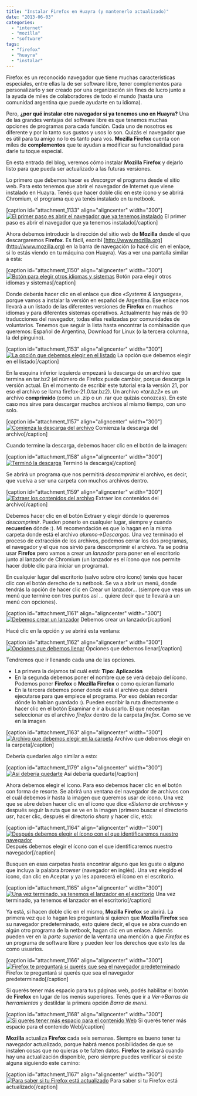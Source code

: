 ```yaml
---
title: "Instalar Firefox en Huayra (y mantenerlo actualizado)"
date: "2013-06-03"
categories: 
  - "internet"
  - "mozilla"
  - "software"
tags: 
  - "firefox"
  - "huayra"
  - "instalar"
---
```


Firefox es un reconocido navegador que tiene muchas características especiales, entre ellas la de ser software libre, tener complementos para personalizarlo y ser creado por una organización sin fines de lucro junto a la ayuda de miles de colaboradores de todo el mundo (hasta una comunidad argentina que puede ayudarte en tu idioma).

Pero, **¿por qué instalar otro navegador si ya tenemos uno en Huayra?** Una de las grandes ventajas del software libre es que tenemos muchas opciones de programas para cada función. Cada uno de nosotros es diferente y por lo tanto sus gustos y usos lo son. Quizás el navegador que es útil para tu amigo no lo es tanto para vos. **Mozilla Firefox** cuenta con miles de **complementos** que te ayudan a modificar su funcionalidad para darle tu toque especial.

En esta entrada del blog, veremos cómo instalar **Mozilla Firefox** y dejarlo listo para que pueda ser actualizado a las futuras versiones.

Lo primero que debemos hacer es _descargar_ el programa desde el sitio web. Para esto tenemos que abrir el navegador de Internet que viene instalado en Huayra. Tenés que hacer doble clic en este ícono y se abrirá Chromium, el programa que ya tenés instalado en tu netbook.

\[caption id="attachment\_1133" align="aligncenter" width="300"\][![El primer paso es abrir el navegador que ya tenemos instalado](images/01imagen-300x225.png)](http://unojoenelcielo.com.ar/wp-content/uploads/2013/05/01imagen.png) El primer paso es abrir el navegador que ya tenemos instalado\[/caption\]

Ahora debemos introducir la dirección del sitio web de **Mozilla** desde el que descargaremos **Firefox**. Es fácil, escribí [http://www.mozilla.org](http://www.mozilla.org) en la barra de navegación (o hacé clic en el enlace, si lo estás viendo en tu máquina con Huayra). Vas a ver una pantalla similar a esta:

\[caption id="attachment\_1150" align="aligncenter" width="300"\][![Botón para elegir otros idiomas y sistemas](images/02imagen-300x225.png)](http://unojoenelcielo.com.ar/wp-content/uploads/2013/06/02imagen.png) Botón para elegir otros idiomas y sistemas\[/caption\]

Donde deberás hacer clic en el enlace que dice _«Systems & languages»_, porque vamos a instalar la versión en español de Argentina. Ese enlace nos llevará a un listado de las diferentes versiones de **Firefox** en muchos idiomas y para diferentes sistemas operativos. Actualmente hay más de 90 traducciones del navegador, todas ellas realizadas por comunidades de voluntarios. Tenemos que seguir la lista hasta encontrar la combinación que queremos: Español de Argentina, Download for Linux (o la tercera columna, la del pinguino).

\[caption id="attachment\_1153" align="aligncenter" width="300"\][![La opción que debemos elegir en el listado](images/03imagen-300x225.png)](http://unojoenelcielo.com.ar/wp-content/uploads/2013/06/03imagen.png) La opción que debemos elegir en el listado\[/caption\]

En la esquina inferior izquierda empezará la descarga de un archivo que termina en tar.bz2 (el número de Firefox puede cambiar, porque descarga la versión actual. En el momento de escribir este tutorial era la versión 21, por eso el archivo se llama firefox-21.0.tar.bz2). Un archivo _«tar.bz2»_ es un archivo **comprimido** (como un .zip o un .rar que quizás conozcas). En este caso nos sirve para descargar muchos archivos al mismo tiempo, con uno solo.

\[caption id="attachment\_1157" align="aligncenter" width="300"\][![Comienza la descarga del archivo](images/04imagen-300x225.png)](http://unojoenelcielo.com.ar/wp-content/uploads/2013/06/04imagen.png) Comienza la descarga del archivo\[/caption\]

Cuando termine la descarga, debemos hacer clic en el botón de la imagen:

\[caption id="attachment\_1158" align="aligncenter" width="300"\][![Terminó la descarga](images/05imagen-300x225.png)](http://unojoenelcielo.com.ar/wp-content/uploads/2013/06/05imagen.png) Terminó la descarga\[/caption\]

Se abrirá un programa que nos permitirá _descomprimir_ el archivo, es decir, que vuelva a ser una carpeta con muchos archivos dentro.

\[caption id="attachment\_1159" align="aligncenter" width="300"\][![Extraer los contenidos del archivo](images/06imagen-300x225.png)](http://unojoenelcielo.com.ar/wp-content/uploads/2013/06/06imagen.png) Extraer los contenidos del archivo\[/caption\]

Debemos hacer clic en el botón Extraer y elegir dónde lo queremos _descomprimir_. Pueden ponerlo en cualquier lugar, siempre y cuando **recuerden** dónde :). Mi recomendación es que lo hagan en la misma carpeta donde está el archivo _alumno->Descargas_. Una vez terminado el proceso de extracción de los archivos, podemos cerrar los dos programas, el navegador y el que nos sirvió para descomprimir el archivo. Ya se podría usar **Firefox** pero vamos a crear un _lanzador_ para poner en el escritorio junto al lanzador de Chromium (un lanzador es el ícono que nos permite hacer doble clic para iniciar un programa).

En cualquier lugar del escritorio (salvo sobre otro ícono) tenés que hacer clic con el botón derecho de tu netbook. Se va a abrir un menú, donde tendrás la opción de hacer clic en Crear un lanzador… (siempre que veas un menú que termine con tres puntos así … quiere decir que te llevará a un menú con opciones).

\[caption id="attachment\_1161" align="aligncenter" width="300"\][![Debemos crear un lanzador](images/08imagen-300x225.png)](http://unojoenelcielo.com.ar/wp-content/uploads/2013/06/08imagen.png) Debemos crear un lanzador\[/caption\]

Hacé clic en la opción y se abrirá esta ventana:

\[caption id="attachment\_1162" align="aligncenter" width="300"\][![Opciones que debemos llenar](images/09imagen-300x225.png)](http://unojoenelcielo.com.ar/wp-content/uploads/2013/06/09imagen.png) Opciones que debemos llenar\[/caption\]

Tendremos que ir llenando cada una de las opciones.

- La primera la dejamos tal cuál está: **Tipo: Aplicación**
- En la segunda debemos poner el nombre que se verá debajo del ícono. Podemos poner **Firefox** o **Mozilla Firefox** o como quieran llamarlo
- En la tercera debemos poner donde está el archivo que deberá ejecutarse para que empiece el programa. Por eso debían recordar dónde lo habían guardado :). Pueden escribir la ruta directamente o hacer clic en el botón Examinar e ir a buscarlo. El que necesitan seleccionar es el archivo _firefox_ dentro de la carpeta _firefox_. Como se ve en la imagen

\[caption id="attachment\_1163" align="aligncenter" width="300"\][![Archivo que debemos elegir en la carpeta](images/10imagen-300x225.png)](http://unojoenelcielo.com.ar/wp-content/uploads/2013/06/10imagen.png) Archivo que debemos elegir en la carpeta\[/caption\]

Debería quedarles algo similar a esto:

\[caption id="attachment\_1179" align="aligncenter" width="300"\][![Así debería quedarte](images/15imagen-300x225.png)](http://unojoenelcielo.com.ar/wp-content/uploads/2013/06/15imagen.png) Así debería quedarte\[/caption\]

Ahora debemos elegir el ícono. Para eso debemos hacer clic en el botón con forma de resorte. Se abrirá una ventana del navegador de archivos con el cuál debemos ir hasta la imagen que queremos usar de ícono. Una vez que se abre deben hacer clic en el ícono que dice _«Sistema de archivos»_ y después seguir la ruta que se ve en la imagen (primero buscar el directorio _usr_, hacer clic, después el directorio _share_ y hacer clic, etc):

\[caption id="attachment\_1164" align="aligncenter" width="300"\][![Después debemos elegir el ícono con el que identificaremos nuestro navegador](images/10bisimagen-300x225.png)](http://unojoenelcielo.com.ar/wp-content/uploads/2013/06/10bisimagen.png) Después debemos elegir el ícono con el que identificaremos nuestro navegador\[/caption\]

Busquen en esas carpetas hasta encontrar alguno que les guste o alguno que incluya la palabra _browser_ (navegador en inglés). Una vez elegido el icono, dan clic en Aceptar y ya les aparecerá el ícono en el escritorio.

\[caption id="attachment\_1165" align="aligncenter" width="300"\][![Una vez terminado, ya tenemos el lanzador en el escritorio](images/11imagen-300x225.png)](http://unojoenelcielo.com.ar/wp-content/uploads/2013/06/11imagen.png) Una vez terminado, ya tenemos el lanzador en el escritorio\[/caption\]

Ya está, si hacen doble clic en el mismo, **Mozilla Firefox** se abrirá. La primera vez que lo hagan les preguntará si quieren que **Mozilla Firefox** sea su navegador predeterminado, esto quiere decir, el que se abra cuando en algún otro programa de la netbook, hagan clic en un enlace. Además pueden ver en la _parte superior_ de la ventana una mención a que _Firefox_ es un programa de software libre y pueden leer los derechos que esto les da como usuarios.

\[caption id="attachment\_1166" align="aligncenter" width="300"\][![Firefox te preguntará si querés que sea el navegador predeterminado](images/12imagen-300x225.png)](http://unojoenelcielo.com.ar/wp-content/uploads/2013/06/12imagen.png) Firefox te preguntará si querés que sea el navegador predeterminado\[/caption\]

Si querés tener más espacio para tus páginas web, podés habilitar el botón de **Firefox** en lugar de los menús superiores. Tenés que ir a _Ver->Barras de herramientas_ y destildar la primera opción _Barra de menú_.

\[caption id="attachment\_1168" align="aligncenter" width="300"\][![Si querés tener más espacio para el contenido Web](images/13imagen-300x225.png)](http://unojoenelcielo.com.ar/wp-content/uploads/2013/06/13imagen.png) Si querés tener más espacio para el contenido Web\[/caption\]

**Mozilla** actualiza **Firefox** cada seis semanas. Siempre es bueno tener tu navegador actualizado, porque habrá menos posibilidades de que se instalen cosas que no quieras o te falten datos. **Firefox** te avisará cuando hay una actualización disponible, pero siempre puedes verificar si existe alguna siguiendo este camino:

\[caption id="attachment\_1167" align="aligncenter" width="300"\][![Para saber si tu Firefox está actualizado](images/14imagen-300x225.png)](http://unojoenelcielo.com.ar/wp-content/uploads/2013/06/14imagen.png) Para saber si tu Firefox está actualizado\[/caption\]
